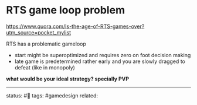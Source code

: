# RTS game loop problem
https://www.quora.com/Is-the-age-of-RTS-games-over?utm_source=pocket_mylist

RTS has a problematic gameloop
 - start might be superoptimized and requires zero on foot decision making
 - late game is predetermined rather early and you are slowly dragged to defeat (like in monopoly)

**what would be your ideal strategy? specially PVP**



---
status: #🌱 
tags: #gamedesign 
related: 